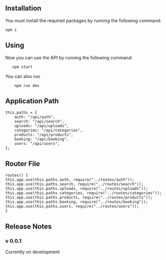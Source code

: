 Installation
------------

You must install the required packages by running the following command:

    npm i

Using
-----

Now you can use the API by running the following command:

       npm start

You can also run

        npm run dev

Application Path
-----------

    this.paths = {
        auth: "/api/auth",
        search: "/api/search",
        uploads: "/api/uploads",
        categories: "/api/categories",
        products: "/api/products",
        booking: "/api/booking",
        users: "/api/users",
    };

Router File
-----------

    routes() {
    this.app.use(this.paths.auth, require("../routes/auth"));
    this.app.use(this.paths.search, require("../routes/search"));
    this.app.use(this.paths.uploads, require("../routes/uploads"));
    this.app.use(this.paths.categories, require("../routes/categories"));
    this.app.use(this.paths.products, require("../routes/products"));
    this.app.use(this.paths.booking, require("../routes/booking"));
    this.app.use(this.paths.users, require("../routes/users"));
    }

Release Notes
-------------

### v 0.0.1

Currently on development